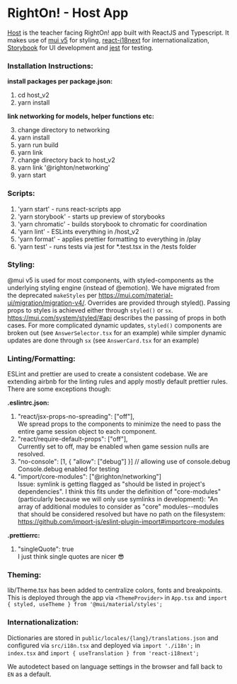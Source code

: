 # RightOn! - Host App

[Host](https://host.rightoneducation.com) is the teacher facing RightOn! app built with ReactJS and Typescript. It makes use of [mui v5](https://mui.com/material-ui/migration/migration-v4/) for styling, [react-i18next](https://react.i18next.com/) for internationalization, [Storybook](https://storybook.js.org/) for UI development and [jest](https://jestjs.io/docs/getting-started) for testing.

### Installation Instructions:

<strong> install packages per package.json: </strong>

1. cd host_v2
2. yarn install

<strong> link networking for models, helper functions etc: </strong>

3. change directory to networking
4. yarn install
5. yarn run build
6. yarn link
7. change directory back to host_v2
8. yarn link '@righton/networking'
9. yarn start

### Scripts:

1. 'yarn start' - runs react-scripts app
2. 'yarn storybook' - starts up preview of storybooks
3. 'yarn chromatic' - builds storybook to chromatic for coordination
4. 'yarn lint' - ESLints everything in /host_v2
5. 'yarn format' - applies prettier formatting to everything in /play
6. 'yarn test' - runs tests via jest for \*.test.tsx in the /tests folder

### Styling:

@mui v5 is used for most components, with styled-components as the underlying styling engine (instead of @emotion). We have migrated from the deprecated `makeStyles` per https://mui.com/material-ui/migration/migration-v4/. Overrides are provided through styled(). Passing props to styles is achieved either through `styled()` or `sx`. https://mui.com/system/styled/#api describes the passing of props in both cases. For more complicated dynamic updates, `styled()` components are broken out (see `AnswerSelector.tsx` for an example) while simpler dynamic updates are done through `sx` (see `AnswerCard.tsx` for an example)

### Linting/Formatting:

ESLint and prettier are used to create a consistent codebase. We are extending airbnb for the linting rules and apply mostly default prettier rules.
There are some exceptions though:

<strong> .eslintrc.json: </strong>

1.  "react/jsx-props-no-spreading": ["off"],  
    We spread props to the components to minimize the need to pass the entire game session object to each component.
2.  "react/require-default-props": ["off"],  
    Currently set to off, may be enabled when game session nulls are resolved.
3.  "no-console": [1, { "allow": ["debug"] }] // allowing use of console.debug  
    Console.debug enabled for testing
4.  "import/core-modules": ["@righton/networking"]  
     Issue: symlink is getting flagged as "should be listed in project's dependencies". I think this fits under the definition of "core-modules"
    (particularly because we will only use symlinks in development):
    "An array of additional modules to consider as "core" modules--modules that should be considered resolved
    but have no path on the filesystem: https://github.com/import-js/eslint-plugin-import#importcore-modules

<strong> .prettierrc: </strong>

1.  "singleQuote": true  
    I just think single quotes are nicer :sunglasses:

### Theming:

lib/Theme.tsx has been added to centralize colors, fonts and breakpoints. This is deployed through the app via `<ThemeProvider>` in `App.tsx` and `import { styled, useTheme } from '@mui/material/styles';`

### Internationalization:

Dictionaries are stored in `public/locales/{lang}/translations.json` and configured via `src/i18n.tsx` and deployed via `import './i18n';` in `index.tsx` and `import { useTranslation } from 'react-i18next';`

We autodetect based on language settings in the browser and fall back to `EN` as a default.
